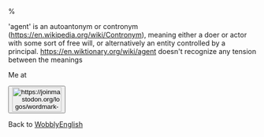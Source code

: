 %

'agent' is an autoantonym or contronym (https://en.wikipedia.org/wiki/Contronym), meaning either a doer or actor with some sort of free will, or alternatively an entity controlled by a principal. https://en.wiktionary.org/wiki/agent doesn't recognize any tension between the meanings


Me at
<form action='https://mastodon.sdf.org/@drbean'>
<button type='submit' class='btn'>
<img src='./mastodon.svg'
alt='https://joinmastodon.org/logos/wordmark-black-text.svg'
style='width:100px;height:50px'/>
</button></form>

Back to [WobblyEnglish](WobblyEnglish.html)

